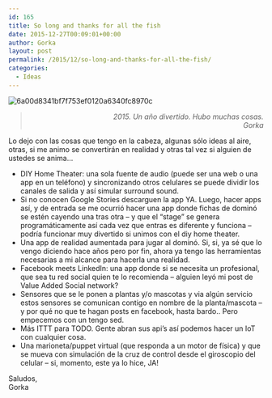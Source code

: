 ```yaml
---
id: 165
title: So long and thanks for all the fish
date: 2015-12-27T00:09:01+00:00
author: Gorka
layout: post
permalink: /2015/12/so-long-and-thanks-for-all-the-fish/
categories:
  - Ideas
---
```

<img class="aligncenter size-medium wp-image-166" src="/wp-content/uploads/2015/12/6a00d8341bf7f753ef0120a6340fc8970c-300x265.jpg" alt="6a00d8341bf7f753ef0120a6340fc8970c" width="300" height="265" srcset="/wp-content/uploads/2015/12/6a00d8341bf7f753ef0120a6340fc8970c-300x265.jpg 300w, /wp-content/uploads/2015/12/6a00d8341bf7f753ef0120a6340fc8970c.jpg 315w" sizes="(max-width: 300px) 100vw, 300px" />

> <p style="text-align: right;">
>   <em>2015. Un año divertido. Hubo muchas cosas.</em><br /> <em>Gorka</em>
> </p>

Lo dejo con las cosas que tengo en la cabeza, algunas sólo ideas al aire, otras, si me animo se convertirán en realidad y otras tal vez si alguien de ustedes se anima&#8230;

  * DIY Home Theater: una sola fuente de audio (puede ser una web o una app en un teléfono) y sincronizando otros celulares se puede dividir los canales de salida y así simular surround sound.
  * Si no conocen Google Stories descarguen la app YA. Luego, hacer apps así, y de entrada se me ocurrió hacer una app donde fichas de dominó se estén cayendo una tras otra &#8211; y que el &#8220;stage&#8221; se genera programáticamente así cada vez que entras es diferente y funciona &#8211; podría funcionar muy divertido si unimos con el diy home theater.
  * Una app de realidad aumentada para jugar al dominó. Si, si, ya sé que lo vengo diciendo hace años pero por fin, ahora ya tengo las herramientas necesarias a mi alcance para hacerla una realidad.
  * Facebook meets LinkedIn: una app donde si se necesita un profesional, que sea tu red social quien te lo recomienda &#8211; alguien leyó mi post de Value Added Social network?
  * Sensores que se le ponen a plantas y/o mascotas y via algún servicio estos sensores se comunican contigo en nombre de la planta/mascota &#8211; y por qué no que te hagan posts en facebook, hasta bardo.. Pero empecemos con un tengo sed.
  * Más ITTT para TODO. Gente abran sus api&#8217;s así podemos hacer un IoT con cualquier cosa.
  * Una marioneta/puppet virtual (que responda a un motor de física) y que se mueva con simulación de la cruz de control desde el giroscopio del celular &#8211; si, momento, este ya lo hice, JA!

<p style="text-align: left;">
  Saludos,<br /> Gorka
</p>
